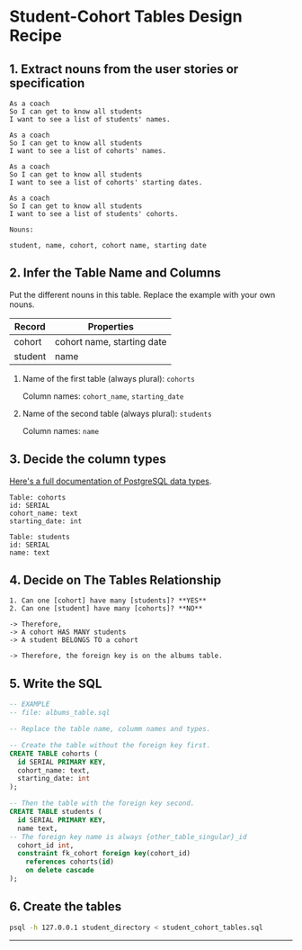 # Student-Cohort Tables Design Recipe

## 1. Extract nouns from the user stories or specification

```
As a coach
So I can get to know all students
I want to see a list of students' names.

As a coach
So I can get to know all students
I want to see a list of cohorts' names.

As a coach
So I can get to know all students
I want to see a list of cohorts' starting dates.

As a coach
So I can get to know all students
I want to see a list of students' cohorts.
```

```
Nouns:

student, name, cohort, cohort name, starting date
```

## 2. Infer the Table Name and Columns

Put the different nouns in this table. Replace the example with your own nouns.

| Record                | Properties          |
| --------------------- | ------------------  |
| cohort                | cohort name, starting date
| student               | name

1. Name of the first table (always plural): `cohorts` 

    Column names: `cohort_name`, `starting_date`

2. Name of the second table (always plural): `students` 

    Column names: `name`

## 3. Decide the column types

[Here's a full documentation of PostgreSQL data types](https://www.postgresql.org/docs/current/datatype.html).

```
Table: cohorts
id: SERIAL
cohort_name: text
starting_date: int

Table: students
id: SERIAL
name: text
```

## 4. Decide on The Tables Relationship

```
1. Can one [cohort] have many [students]? **YES**
2. Can one [student] have many [cohorts]? **NO**

-> Therefore,
-> A cohort HAS MANY students
-> A student BELONGS TO a cohort

-> Therefore, the foreign key is on the albums table.
```

## 5. Write the SQL

```sql
-- EXAMPLE
-- file: albums_table.sql

-- Replace the table name, columm names and types.

-- Create the table without the foreign key first.
CREATE TABLE cohorts (
  id SERIAL PRIMARY KEY,
  cohort_name: text,
  starting_date: int
);

-- Then the table with the foreign key second.
CREATE TABLE students (
  id SERIAL PRIMARY KEY,
  name text,
-- The foreign key name is always {other_table_singular}_id
  cohort_id int,
  constraint fk_cohort foreign key(cohort_id)
    references cohorts(id)
    on delete cascade
);

```

## 6. Create the tables

```bash
psql -h 127.0.0.1 student_directory < student_cohort_tables.sql
```

---
